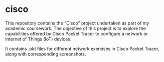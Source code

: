 # cisco

This repository contains the "Cisco" project undertaken as part of my academic coursework. The objective of this project is to explore the capabilities offered by Cisco Packet Tracer to configure a network or Internet of Things (IoT) devices.

It contains .pkt files for different network exercises in Cisco Packet Tracer, along with corresponding screenshots.
